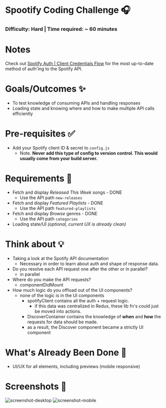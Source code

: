 # Spootify Coding Challenge 🎧

### Difficulty: Hard | Time required: ~ 60 minutes

# Notes
Check out [Spotify Auth | Client Credentials Flow](https://developer.spotify.com/documentation/general/guides/authorization-guide/#client-credentials-flow) for the most up-to-date
method of auth'ing to the Spotify API.

# Goals/Outcomes ✨
- To test knowledge of consuming APIs and handling responses
- Loading state and knowing where and how to make multiple API calls efficiently

# Pre-requisites ✅
- Add your Spotify client ID & secret to `config.js`
  - Note. **Never add this type of config to version control. This would usually come from your build server.**

# Requirements 📖
- Fetch and display *Released This Week* songs - DONE
  - Use the API path `new-releases`
- Fetch and display *Featured Playlists* - DONE
  - Use the API path `featured-playlists`
- Fetch and display *Browse* genres - DONE
  - Use the API path `categories`
- Loading state/UI *(optional, current UX is already clean)*

# Think about 💡
- Taking a look at the Spotify API documentation
  - Necessary in order to learn about auth and shape of response data.
- Do you resolve each API request one after the other or in parallel?
  - in parallel
- Where do you make the API requests?
  - componentDidMount
- How much logic do you offload out of the UI components?
  - none of the logic is in the UI components
    - spotifyClient contains all the auth + request logic.
      - if this data was centralized in Redux, these lib fn's could just be moved into actions.
    - DiscoverContainer contains the knowledge of **when** and **how** the requests for data should be made.
    - as a result, the Discover component became a strictly UI component

# What's Already Been Done 🏁
- UI/UX for all elements, including previews (mobile responsive)

# Screenshots 🌄

![screenshot-desktop](https://puu.sh/GwPLE/3be580156a.png)
![screenshot-mobile](https://puu.sh/GwPLS/0bcb566d23.png)
